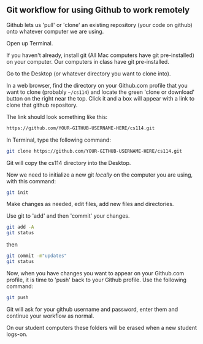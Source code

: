 ## Git workflow for using Github to work remotely

Github lets us 'pull' or 'clone' an existing repository (your code on github) onto whatever computer we are using.

Open up Terminal.

If you haven't already, install git (All Mac computers have git pre-installed) on your computer. Our computers in class have git pre-installed.

Go to the Desktop (or whatever directory you want to clone into).

In a web browser, find the directory on your Github.com profile that you want to clone (probably `~/cs114`) and locate the green 'clone or download' button on the right near the top. Click it and a box will appear with a link to clone that github repository.

The link should look something like this:

```bash
https://github.com/YOUR-GITHUB-USERNAME-HERE/cs114.git
```

In Terminal, type the following command:

```bash
git clone https://github.com/YOUR-GITHUB-USERNAME-HERE/cs114.git
```

Git will copy the cs114 directory into the Desktop.

Now we need to initialize a new git _locally_ on the computer you are using, with this command:

```bash
git init
```

Make changes as needed, edit files, add new files and directories.

Use git to 'add' and then 'commit' your changes.

```bash
git add -A
git status
```

then

```bash
git commit -m"updates"
git status
```

Now, when you have changes you want to appear on your Github.com profile, it is time to 'push' back to your Github profile. Use the following command:

```bash
git push
```

Git will ask for your github username and password, enter them and continue your workflow as normal.

On our student computers these folders will be erased when a new student logs-on.
